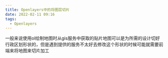 ```yaml
---
title: Openlayers中的将图层切片
date: 2022-02-11 09:16
tags:
  - Openlayers
---
```


一般来说使用ol绘制地图时从gis服务中获取的贴片地图可以是为所需的设计切好行政区划形状的，但是遇到提供的服务不太好去修改这个形状的时候可能就需要前端来将地图来切片加工
